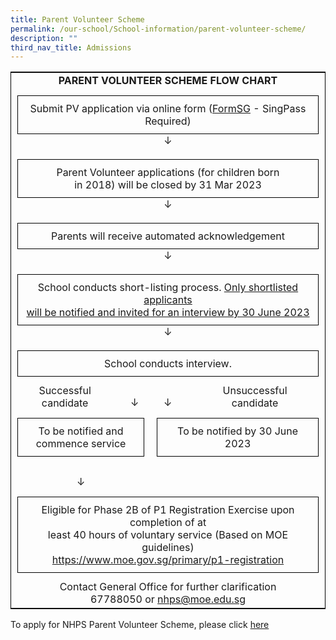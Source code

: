 ```yaml
---
title: Parent Volunteer Scheme
permalink: /our-school/School-information/parent-volunteer-scheme/
description: ""
third_nav_title: Admissions
---
```

<table style="width: 100%; border: 1px solid black;" class="ives_tab_kosong">
<tbody>
<tr>
<td colspan="4" style="text-align: center;"><strong>PARENT VOLUNTEER SCHEME FLOW CHART</strong>
</td>
</tr>
<tr>
<td colspan="4" style="text-align: center; padding: 10px;">
<div style="border: 1px solid black; padding: 10px; text-align: center;">
Submit PV application via online form (<a href="https://go.gov.sg/nhps-pv" target="_blank">FormSG</a>&nbsp;- SingPass Required)<br>
</div>
↓
</td>  
</tr>
<tr>
<td colspan="4" style="text-align: center; padding: 10px;">
<div style="border: 1px solid black; padding: 10px; text-align: center;">
Parent Volunteer applications (for children born<br> in 2018) will be closed by 31 Mar 2023
</div>
↓
</td>  
</tr>
<tr>
<td colspan="4" style="text-align: center; padding: 10px;">
<div style="border: 1px solid black; padding: 10px; text-align: center;">
Parents will receive automated acknowledgement
</div>
↓
</td>  
</tr>
<tr>
<td colspan="4" style="text-align: center; padding: 10px;">
<div style="border: 1px solid black; padding: 10px; text-align: center;">
School conducts short-listing process. <span style="font-weight: normal;"><u>Only shortlisted applicants<br> will be notified and invited for an interview by 30 June 2023</u></span>
</div>
↓
</td>  
</tr>
<tr>
<td colspan="4" style="text-align: center; padding: 10px;">
<div style="border: 1px solid black; padding: 10px; text-align: center;">
School conducts interview.
</div>
</td>  
</tr>
<tr>
<td style="text-align: center;">
Successful<br> candidate
</td>
<td style="text-align: center; padding-top: 20px;">
↓
</td>
<td style="text-align: center;  padding-top: 20px;">
↓
</td>
<td style="text-align: center;">
Unsuccessful<br> candidate
</td>
</tr>
<tr>
<td colspan="2" style="padding: 10px;">
<div style="border: 1px solid black; padding: 10px; text-align: center;">
To be notified and<br> commence service
</div>
</td>
<td colspan="2" style="padding: 10px;">
<div style="border: 1px solid black; padding: 10px; text-align: center;">
To be notified by 30 June<br> 2023
</div>
</td>
</tr>
<tr>
<td colspan="2" style="text-align: center; padding-top: 20px;">
↓
</td>
<td>
</td>
<td>
</td>
</tr>
<tr>
<td colspan="4" style="padding: 10px;">
<div style="border: 1px solid black; padding: 10px; text-align: center;">
Eligible for Phase 2B of P1 Registration Exercise upon completion of at<br>
least 40 hours of voluntary service (Based on MOE guidelines)<br>
<a href="https://www.moe.gov.sg/primary/p1-registration" target="_blank">https://www.moe.gov.sg/primary/p1-registration</a>
</div>  
</td>
</tr>
<tr>
<td colspan="4" style="text-align: center;">
Contact General Office for further clarification<br>
67788050 or <a href="mailto:nhps@moe.edu.sg">nhps@moe.edu.sg</a>
</td> 
</tr>
</tbody>
</table>



To apply for NHPS Parent Volunteer Scheme, please click [here](https://go.gov.sg/nhps-pv)